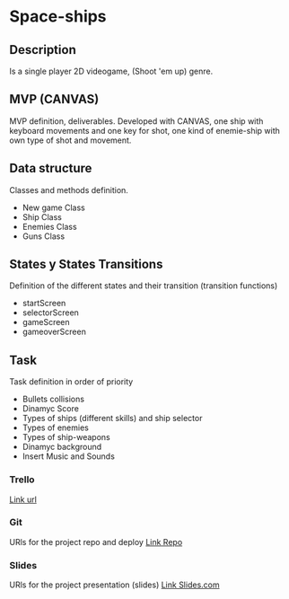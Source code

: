 # Space-ships

## Description
Is a single player 2D videogame, (Shoot 'em up) genre.

## MVP (CANVAS)
MVP definition, deliverables.
Developed with CANVAS, one ship with keyboard movements and one key for shot, one kind of enemie-ship with own type of shot and movement.

## Data structure
Classes and methods definition.
  - New game Class
  - Ship Class
  - Enemies Class
  - Guns Class
 
## States y States Transitions
Definition of the different states and their transition (transition functions)
  - startScreen
  - selectorScreen
  - gameScreen
  - gameoverScreen

## Task
Task definition in order of priority
  - Bullets collisions
  - Dinamyc Score
  - Types of ships (different skills) and ship selector
  - Types of enemies
  - Types of ship-weapons
  - Dinamyc background
  - Insert Music and Sounds

### Trello
[Link url](https://trello.com/b/xpmp55Pc/space-ships)

### Git
URls for the project repo and deploy
[Link Repo](https://github.com/Nessiec86/Space-ships)

### Slides
URls for the project presentation (slides)
[Link Slides.com](https://slides.com/nesc86)
